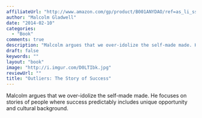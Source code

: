 ```yaml
---
affiliateUrl: "http://www.amazon.com/gp/product/B001ANYDAO/ref=as_li_ss_tl?ie=UTF8&camp=1789&creative=390957&creativeASIN=B001ANYDAO&linkCode=as2&tag=jaktre-20"
author: "Malcolm Gladwell"
date: "2014-02-10"
categories:
  - "Book"
comments: true
description: "Malcolm argues that we over-idolize the self-made made. He focuses on stories of people where success predictably includes unique opportunity and cult"
draft: false
keywords: ""
layout: "book"
image: "http://i.imgur.com/D0LTIbk.jpg"
reviewUrl: ""
title: "Outliers: The Story of Success"
---
```


Malcolm argues that we over-idolize the self-made made. He focuses on stories of people where success predictably includes unique opportunity and cultural background.
